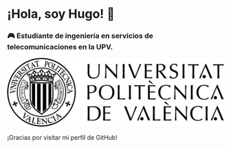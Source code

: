 # ¡Hola, soy Hugo! 👋

### 🎮 Estudiante de ingeniería en servicios de telecomunicaciones en la UPV.

![Logo del proyecto](/Logo_UPV.png)

¡Gracias por visitar mi perfil de GitHub!
